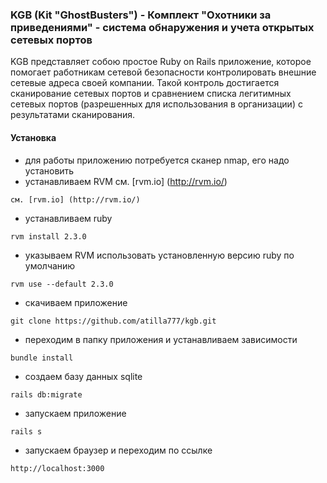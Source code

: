 ###  KGB (Kit "GhostBusters") -  Комплект "Охотники за приведениями" - система обнаружения и учета открытых сетевых портов
KGB представляет собою простое Ruby on Rails приложение, которое помогает работникам сетевой безопасности контролировать внешние сетевые адреса своей компании.
Такой контроль достигается сканирование сетевых портов и сравнением списка легитимных сетевых портов (разрешенных для использования в организации) с результатами сканирования.

#### Установка
* для работы приложению потребуется сканер nmap, его надо установить
* устанавливаем RVM см. [rvm.io] (http://rvm.io/)
```
см. [rvm.io] (http://rvm.io/)
```
* устанавливаем ruby
```
rvm install 2.3.0
```
* указываем RVM использовать установленную версию ruby по умолчанию
```
rvm use --default 2.3.0
```
* скачиваем приложение
```
git clone https://github.com/atilla777/kgb.git
```
* переходим в папку приложения и устанавливаем зависимости
```
bundle install
```
* создаем базу данных sqlite
```
rails db:migrate
```
* запускаем приложение
```
rails s
```
* запускаем браузер и переходим по ссылке
```
http://localhost:3000
```

